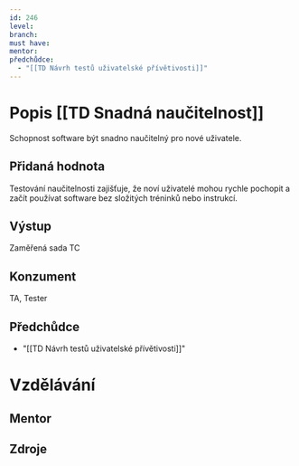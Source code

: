 ```yaml
---
id: 246
level: 
branch: 
must have: 
mentor: 
předchůdce: 
  - "[[TD Návrh testů uživatelské přívětivosti]]"
---
```



# Popis [[TD Snadná naučitelnost]]
Schopnost software být snadno naučitelný pro nové uživatele.

## Přidaná hodnota
Testování naučitelnosti zajišťuje, že noví uživatelé mohou rychle pochopit a začít používat software bez složitých tréninků nebo instrukcí.

## Výstup
Zaměřená sada TC

## Konzument
TA, Tester

## Předchůdce

  - "[[TD Návrh testů uživatelské přívětivosti]]"

# Vzdělávání


## Mentor


## Zdroje